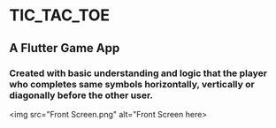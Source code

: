 # TIC_TAC_TOE
## A Flutter Game App 
### Created with basic understanding and logic that the player who completes same symbols horizontally, vertically or diagonally before the other user.
<img src="Front Screen.png" alt="Front Screen here> 